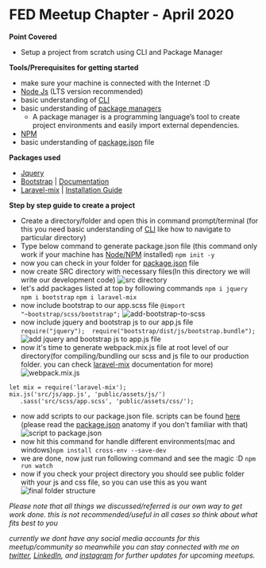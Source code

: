 # FED Meetup Chapter - April 2020

**Point Covered**
* Setup a project from scratch using CLI and Package Manager  

**Tools/Prerequisites for getting started**
* make sure your machine is connected with the Internet :D 
* [Node Js](https://nodejs.org/en/download/) (LTS version recommended)
* basic understanding of [CLI](https://www.w3schools.com/whatis/whatis_cli.asp)
* basic understanding of [package managers](https://blog.idrsolutions.com/2018/07/what-is-a-package-manager-and-why-should-you-use-one/)
    * A package manager is a programming language’s tool to create project environments and easily import external dependencies.
* [NPM](https://www.npmjs.com/)
* basic understanding of [package.json](https://www.digitalocean.com/community/tutorials/nodejs-package-json) file

**Packages used**
* [Jquery](https://www.npmjs.com/package/jquery)
* [Bootstrap](https://www.npmjs.com/package/bootstrap) | [Documentation](https://getbootstrap.com/)
* [Laravel-mix](https://www.npmjs.com/package/laravel-mix) | [Installation Guide](https://laravel-mix.com/docs/5.0/installation)

**Step by step guide to create a project**
* Create a directory/folder and open this in command prompt/terminal (for this you need basic understanding of [CLI](https://www.w3schools.com/whatis/whatis_cli.asp) like how to navigate to particular directory)
* Type below command to generate package.json file (this command only work if your machine has [Node/NPM](https://nodejs.org/en/download/) installed)  ```npm init -y```
*  now you can check in your folder for [package.json](https://www.digitalocean.com/community/tutorials/nodejs-package-json) file
* now create SRC directory with necessary files(In this directory we will write our development code)  ![src directory](images-for-readme/basic-project-src-directory.png)
* let's add packages listed at top by following commands  ```npm i jquery```  ```npm i bootstrap```  ```npm i laravel-mix```
* now include bootstrap to our app.scss file  ```@import "~bootstrap/scss/bootstrap";```  ![add-bootstrap-to-scss](images-for-readme/add-bootstrap-to-scss-file.png)
* now include jquery and bootstrap js to our app.js file<br/>```require("jquery");  require("bootstrap/dist/js/bootstrap.bundle");```  
![add jquery and bootstrap js to app.js file](images-for-readme/add-js-to-app-js-file.png) 
* now it's time to generate webpack.mix.js file at root level of our directory(for compiling/bundling our scss and js file to our production folder. you can check [laravel-mix](https://laravel-mix.com/docs/5.0/installation) documentation for more) 
![webpack.mix.js](images-for-readme/webpack-mix.png)    
```
let mix = require('laravel-mix');
mix.js('src/js/app.js', 'public/assets/js/')
   .sass('src/scss/app.scss', 'public/assets/css/');
```
* now add scripts to our package.json file. scripts can be found [here](https://laravel-mix.com/docs/5.0/installation#npm-scripts) (please read the [package.json](https://www.digitalocean.com/community/tutorials/nodejs-package-json) anatomy if you don't familiar with that)  ![script to package.json](images-for-readme/scripts-to-package-json-file.png)
* now hit this command for handle different environments(mac and windows)```npm install cross-env --save-dev```
* we are done, now just run following command and see the magic :D ```npm run watch```
* now if you check your project directory you should see public folder with your js and css file, so you can use this as you want  ![final folder structure](images-for-readme/final-project-structure.png)

*Please note that all things we discussed/referred is our own way to get work done. this is not recommended/useful in all cases so think about what fits best to you*  

*currently we dont have any social media accounts for this meetup/community so meanwhile you can stay connected with me on [twitter](https://twitter.com/jaydipjsuvagiya), [LinkedIn](https://in.linkedin.com/in/jaydipjsuvagiya), and [instagram](https://www.instagram.com/jaydipjsuvagiya) for further updates for upcoming meetups.*
